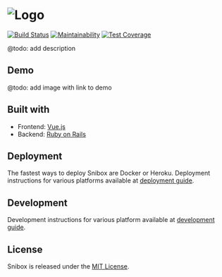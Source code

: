![Logo](https://user-images.githubusercontent.com/312873/35063615-acf68302-fbd8-11e7-91c5-0b3b6f5966c4.png)
=
[![Build Status](https://travis-ci.org/snibox/snibox.svg?branch=master)](https://travis-ci.org/snibox/snibox)
[![Maintainability](https://api.codeclimate.com/v1/badges/dde7ef3c752b360accc4/maintainability)](https://codeclimate.com/github/snibox/snibox/maintainability) 
[![Test Coverage](https://api.codeclimate.com/v1/badges/dde7ef3c752b360accc4/test_coverage)](https://codeclimate.com/github/snibox/snibox/test_coverage) 

@todo: add description

## Demo
@todo: add image with link to demo

## Built with
* Frontend: [Vue.js](https://vuejs.org/)
* Backend: [Ruby on Rails](http://rubyonrails.org/)

## Deployment
The fastest ways to deploy Snibox are Docker or Heroku. Deployment instructions for various platforms
available at [deployment guide](https://github.com/vavgustov/snibox/blob/master/docs#deployment).

## Development
Development instructions for various platform available at 
[development guide](https://github.com/vavgustov/snibox/blob/master/docs#development).

## License
Snibox is released under the [MIT License](https://opensource.org/licenses/MIT).
